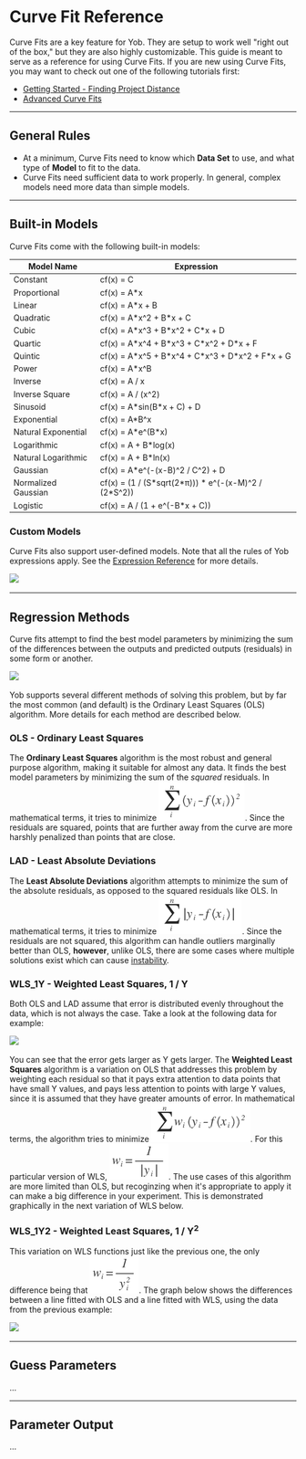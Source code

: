 # Curve Fit Reference
Curve Fits are a key feature for Yob.  They are setup to work well "right out of the box," but they are also highly customizable.  This guide is meant to serve as a reference for using Curve Fits.  If you are new using Curve Fits, you may want to check out one of the following tutorials first:

* [Getting Started - Finding Project Distance](../tutorials/getting_started.md#finding-the-projected-distance)
* [Advanced Curve Fits](../tutorials/advanced_curve_fits.md)

---
## General Rules
* At a minimum, Curve Fits need to know which **Data Set** to use, and what type of **Model** to fit to the data.
* Curve Fits need sufficient data to work properly.  In general, complex models need more data than simple models.

---
## Built-in Models
Curve Fits come with the following built-in models:

<table>
    <thead><tr><th>Model Name</th><th>Expression</th></tr></thead>
    <tbody>
        <tr><td>Constant</td><td>cf(x) = C</td></tr>
        <tr><td>Proportional</td><td>cf(x) = A*x</td></tr>
        <tr><td>Linear</td><td>cf(x) = A*x + B</td></tr>
        <tr><td>Quadratic</td><td>cf(x) = A*x^2 + B*x + C</td></tr>
        <tr><td>Cubic</td><td>cf(x) = A*x^3 + B*x^2 + C*x + D</td></tr>
        <tr><td>Quartic</td><td>cf(x) = A*x^4 + B*x^3 + C*x^2 + D*x + F</td></tr>
        <tr><td>Quintic</td><td>cf(x) = A*x^5 + B*x^4 + C*x^3 + D*x^2 + F*x + G</td></tr>
        <tr><td>Power</td><td>cf(x) = A*x^B</td></tr>
        <tr><td>Inverse</td><td>cf(x) = A / x</td></tr>
        <tr><td>Inverse Square</td><td>cf(x) = A / (x^2)</td></tr>
        <tr><td>Sinusoid</td><td>cf(x) = A*sin(B*x + C) + D</td></tr>
        <tr><td>Exponential</td><td>cf(x) = A*B^x</td></tr>
        <tr><td>Natural Exponential</td><td>cf(x) = A*e^(B*x)</td></tr>
        <tr><td>Logarithmic</td><td>cf(x) = A + B*log(x)</td></tr>
        <tr><td>Natural Logarithmic</td><td>cf(x) = A + B*ln(x)</td></tr>
        <tr><td>Gaussian</td><td>cf(x) = A*e^(-(x-B)^2 / C^2) + D</td></tr>
        <tr><td>Normalized Gaussian</td><td>cf(x) = (1 / (S*sqrt(2*π))) * e^(-(x-M)^2 / (2*S^2))</td></tr>
        <tr><td>Logistic</td><td>cf(x) = A / (1 + e^(-B*x + C))</td></tr>
    </tbody>
</table>

### Custom Models
Curve Fits also support user-defined models.  Note that all the rules of Yob expressions apply.  See the [Expression Reference](./expression_reference.md) for more details.

<div class="centered"><img src="../../img/custom_curve_fit.png"></div>

---
## Regression Methods
Curve fits attempt to find the best model parameters by minimizing the sum of the differences between the outputs and predicted outputs (residuals) in some form or another.

<div class="centered"><img src="../../img/residuals.png"></div>

Yob supports several different methods of solving this problem, but by far the most common (and default) is the Ordinary Least Squares (OLS) algorithm.  More details for each method are described below.

### OLS - Ordinary Least Squares
The **Ordinary Least Squares** algorithm is the most robust and general purpose algorithm, making it suitable for almost any data.  It finds the best model parameters by minimizing the sum of the _squared_ residuals.  In mathematical terms, it tries to minimize ![OLS Objective](../img/ols_equation.png).  Since the residuals are squared, points that are further away from the curve are more harshly penalized than points that are close.

### LAD - Least Absolute Deviations
The **Least Absolute Deviations** algorithm attempts to minimize the sum of the absolute residuals, as opposed to the squared residuals like OLS.  In mathematical terms, it tries to minimize ![LAD Objective](../img/lad_equation.png).  Since the residuals are not squared, this algorithm can handle outliers marginally better than OLS, **however**, unlike OLS, there are some cases where multiple solutions exist which can cause [instability](https://en.wikipedia.org/wiki/Least_absolute_deviations#Other_properties).

### WLS_1Y - Weighted Least Squares, 1 / Y
Both OLS and LAD assume that error is distributed evenly throughout the data, which is not always the case.  Take a look at the following data for example:

<div class="centered"><img src="../../img/increasing_error.png"></div>

You can see that the error gets larger as Y gets larger.  The **Weighted Least Squares** algorithm is a variation on OLS that addresses this problem by weighting each residual so that it pays extra attention to data points that have small Y values, and pays less attention to points with large Y values, since it is assumed that they have greater amounts of error.  In mathematical terms, the algorithm tries to minimize ![WLS Objective](../img/wls_equation.png).  For this particular version of WLS, ![Wi = 1/y](../img/wls_1y_weight.png).  The use cases of this algorithm are more limited than OLS, but recoginzing when it's appropriate to apply it can make a big difference in your experiment.  This is demonstrated graphically in the next variation of WLS below.

### WLS_1Y2 - Weighted Least Squares, 1 / Y<sup>2</sup>
This variation on WLS functions just like the previous one, the only difference being that ![Wi = 1/y^2](../img/wls_1y2_weight.png).  The graph below shows the differences between a line fitted with OLS and a line fitted with WLS, using the data from the previous example:

<div class="centered"><img src="../../img/ols_vs_wls.png"></div>

---
## Guess Parameters
...

---
## Parameter Output
...